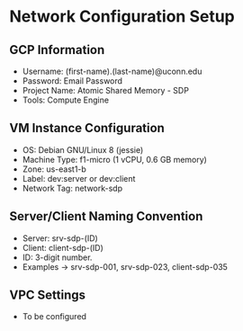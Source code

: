 # Network Configuration Setup

## GCP Information
* Username: (first-name).(last-name)@uconn.edu
* Password: Email Password
* Project Name: Atomic Shared Memory - SDP
* Tools: Compute Engine

##

## VM Instance Configuration
* OS: Debian GNU/Linux 8 (jessie)
* Machine Type: f1-micro (1 vCPU, 0.6 GB memory)
* Zone: us-east1-b
* Label: dev:server or dev:client
* Network Tag: network-sdp

## Server/Client Naming Convention
* Server: srv-sdp-(ID)
* Client: client-sdp-(ID)
* ID: 3-digit number.
* Examples -> srv-sdp-001, srv-sdp-023, client-sdp-035

## VPC Settings
* To be configured
